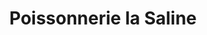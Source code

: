 ---
title: "Poissonnerie la Saline"
url: /cherbourg-en-cotentin/poissonnerie-la-saline/
shop: fruits de mer
---